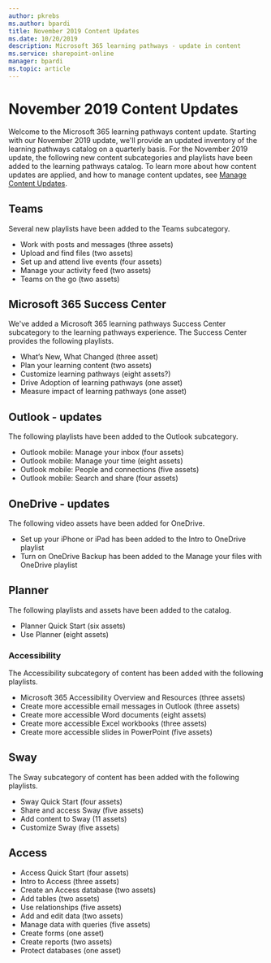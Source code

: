 ```yaml
---
author: pkrebs
ms.author: bpardi
title: November 2019 Content Updates
ms.date: 10/20/2019
description: Microsoft 365 learning pathways - update in content
ms.service: sharepoint-online
manager: bpardi
ms.topic: article
---
```


# November 2019 Content Updates
Welcome to the Microsoft 365 learning pathways content update. Starting with our November 2019 update, we'll provide an updated inventory of the learning pathways catalog on a quarterly basis. For the November 2019 update, the following new content subcategories and playlists have been added to the learning pathways catalog. To learn more about how content updates are applied, and how to manage content updates, see [Manage Content Updates](custom_contentupdatesmanage.md).    

## Teams
Several new playlists have been added to the Teams subcategory.
- Work with posts and messages (three assets)
- Upload and find files (two assets)
- Set up and attend live events (four assets)
- Manage your activity feed (two assets)
- Teams on the go (two assets)

## Microsoft 365 Success Center
We've added a Microsoft 365 learning pathways Success Center subcategory to the learning pathways experience. The Success Center provides the following playlists.
- What’s New, What Changed (three asset)
- Plan your learning content (two assets)
- Customize learning pathways (eight assets?)
- Drive Adoption of learning pathways (one asset)
- Measure impact of learning pathways (one asset)

## Outlook - updates
The following playlists have been added to the Outlook subcategory. 
- Outlook mobile: Manage your inbox (four assets)
- Outlook mobile: Manage your time (eight assets)
- Outlook mobile: People and connections (five assets)
- Outlook mobile: Search and share (four assets)

## OneDrive - updates
The following video assets have been added for OneDrive. 
- Set up your iPhone or iPad has been added to the Intro to OneDrive playlist
- Turn on OneDrive Backup has been added to the Manage your files with OneDrive playlist

## Planner
The following playlists and assets have been added to the catalog.  
- Planner Quick Start (six assets)
- Use Planner (eight assets)

### Accessibility
The Accessibility subcategory of content has been added with the following playlists. 
- Microsoft 365 Accessibility Overview and Resources (three assets)
- Create more accessible email messages in Outlook (three assets)
- Create more accessible Word documents (eight assets)
- Create more accessible Excel workbooks (three assets)
- Create more accessible slides in PowerPoint (five assets)

## Sway
The Sway subcategory of content has been added with the following playlists. 
- Sway Quick Start (four assets)
- Share and access Sway (five assets)
- Add content to Sway (11 assets)
- Customize Sway (five assets)

## Access
- Access Quick Start (four assets)
- Intro to Access (three assets)
- Create an Access database (two assets)
- Add tables (two assets)
- Use relationships (five assets)
- Add and edit data (two assets)
- Manage data with queries (five assets)
- Create forms (one asset)
- Create reports (two assets)
- Protect databases (one asset)

